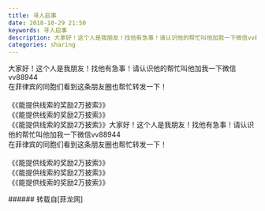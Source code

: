 ```yaml
---
title: 寻人启事
date: 2018-10-29 21:50
keywords: 寻人启事
description: 大家好！这个人是我朋友！找他有急事！请认识他的帮忙叫他加我一下微信vv88944在菲律宾的同胞们看到这条朋友圈也帮忙转发一下！《《能提供线索的奖励2万披索》》《《能提供线索的奖励2万披索》》《《能提供线索的奖励2万披索》》大家好！这个人是我朋友！找他有急事！请认识他的帮忙叫他加我一下微信vv88944在菲律宾的同胞们看到这条朋友圈也帮忙转发一下！《《能提供线索的奖励2万披索》》《《能提供线索的奖励2万披索》》《《能提供线索的奖励2万披索》》
categories: sharing
---
```

<td class="t_f" id="postmessage_2187080">

大家好！这个人是我朋友！找他有急事！请认识他的帮忙叫他加我一下微信vv88944<br/>
在菲律宾的同胞们看到这条朋友圈也帮忙转发一下！<br/>
<br/>
《《能提供线索的奖励2万披索》》<br/>
《《能提供线索的奖励2万披索》》<br/>
《《能提供线索的奖励2万披索》》大家好！这个人是我朋友！找他有急事！请认识他的帮忙叫他加我一下微信vv88944<br/>
在菲律宾的同胞们看到这条朋友圈也帮忙转发一下！<br/>
<br/>
《《能提供线索的奖励2万披索》》<br/>
《《能提供线索的奖励2万披索》》<br/>
《《能提供线索的奖励2万披索》》<br/>
<img alt="" border="0" class="zoom" data-cf-modified-9e344ab99da1e5bcaed50ef1-="" file="http://www.flw.ph/data/appbyme/upload/image/201810/29/m0hjYCPwXENa.jpg" id="aimg_zuDG4" lazyloadthumb="1" onclick="" onmouseover="" src="http://www.flw.ph/data/appbyme/upload/image/201810/29/m0hjYCPwXENa.jpg"/><br/>
<img alt="" border="0" class="zoom" data-cf-modified-9e344ab99da1e5bcaed50ef1-="" file="http://www.flw.ph/data/appbyme/upload/image/201810/29/MZmexamAfasM.jpg" id="aimg_Vm4rQ" lazyloadthumb="1" onclick="" onmouseover="" src="http://www.flw.ph/data/appbyme/upload/image/201810/29/MZmexamAfasM.jpg"/><br/>
<img alt="" border="0" class="zoom" data-cf-modified-9e344ab99da1e5bcaed50ef1-="" file="http://www.flw.ph/data/appbyme/upload/image/201810/29/a58N9wpHXfTj.jpg" id="aimg_W86bG" lazyloadthumb="1" onclick="" onmouseover="" src="http://www.flw.ph/data/appbyme/upload/image/201810/29/a58N9wpHXfTj.jpg"/><br/>
</td>
###### 转载自[菲龙网]